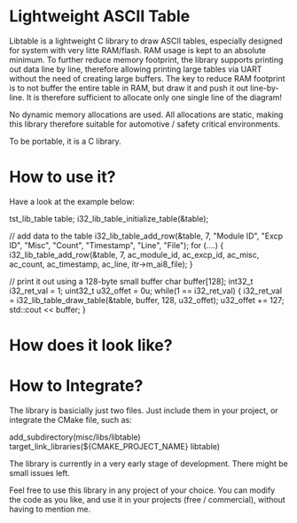 # Lightweight ASCII Table

Libtable is a lightweight C library to draw ASCII tables, especially designed for system with very litte RAM/flash. RAM usage is kept to an absolute minimum.
To further reduce memory footprint, the library supports printing out data line by line, therefore allowing printing large tables via UART without the need of creating large buffers.
The key to reduce RAM footprint is to not buffer the entire table in RAM, but draw it and push it out line-by-line. It is therefore sufficient to allocate only one single line of the diagram!

No dynamic memory allocations are used. All allocations are static, making this library therefore suitable for automotive / safety critical environments.

To be portable, it is a C library.

# How to use it?

Have a look at the example below:

tst_lib_table table;
i32_lib_table_initialize_table(&table);

// add data to the table
i32_lib_table_add_row(&table, 7, "Module ID", "Excp ID", "Misc", "Count", "Timestamp", "Line", "File");
for (....)
{
i32_lib_table_add_row(&table, 7, ac_module_id, ac_excp_id, ac_misc, ac_count, ac_timestamp, ac_line, itr->m_ai8_file);
}
  
// print it out using a 128-byte small buffer
char buffer[128];
int32_t i32_ret_val = 1;
uint32_t u32_offet = 0u;
while(1 == i32_ret_val)
{
i32_ret_val = i32_lib_table_draw_table(&table, buffer, 128, u32_offet);
u32_offet += 127;
std::cout << buffer;
}


# How does it look like?

<todo>


# How to Integrate?
The library is basicially just two files. Just include them in your project, or integrate the CMake file, such as:

add_subdirectory(misc/libs/libtable)
target_link_libraries(${CMAKE_PROJECT_NAME} libtable)

The library is currently in a very early stage of development. There might be small issues left.

Feel free to use this library in any project of your choice. You can modify the code as you like, and use it in your projects (free / commercial), without having to mention me.
